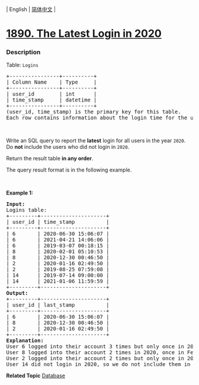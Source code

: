 | English | [简体中文](README.md) |

# [1890. The Latest Login in 2020](https://leetcode-cn.com/problems/the-latest-login-in-2020)
 ### Description
<p>Table: <code>Logins</code></p>

<pre>
+----------------+----------+
| Column Name    | Type     |
+----------------+----------+
| user_id        | int      |
| time_stamp     | datetime |
+----------------+----------+
(user_id, time_stamp) is the primary key for this table.
Each row contains information about the login time for the user with ID user_id.
</pre>

<p>&nbsp;</p>

<p>Write an SQL query to report the <strong>latest</strong> login for all users in the year <code>2020</code>. Do <strong>not</strong> include the users who did not login in <code>2020</code>.</p>

<p>Return the result table <strong>in any order</strong>.</p>

<p>The query result format is in the following example.</p>

<p>&nbsp;</p>
<p><strong>Example 1:</strong></p>

<pre>
<strong>Input:</strong> 
Logins table:
+---------+---------------------+
| user_id | time_stamp          |
+---------+---------------------+
| 6       | 2020-06-30 15:06:07 |
| 6       | 2021-04-21 14:06:06 |
| 6       | 2019-03-07 00:18:15 |
| 8       | 2020-02-01 05:10:53 |
| 8       | 2020-12-30 00:46:50 |
| 2       | 2020-01-16 02:49:50 |
| 2       | 2019-08-25 07:59:08 |
| 14      | 2019-07-14 09:00:00 |
| 14      | 2021-01-06 11:59:59 |
+---------+---------------------+
<strong>Output:</strong> 
+---------+---------------------+
| user_id | last_stamp          |
+---------+---------------------+
| 6       | 2020-06-30 15:06:07 |
| 8       | 2020-12-30 00:46:50 |
| 2       | 2020-01-16 02:49:50 |
+---------+---------------------+
<strong>Explanation:</strong> 
User 6 logged into their account 3 times but only once in 2020, so we include this login in the result table.
User 8 logged into their account 2 times in 2020, once in February and once in December. We include only the latest one (December) in the result table.
User 2 logged into their account 2 times but only once in 2020, so we include this login in the result table.
User 14 did not login in 2020, so we do not include them in the result table.
</pre>

**Related Topic**  [Database](https://leetcode-cn.com/tag/database) 